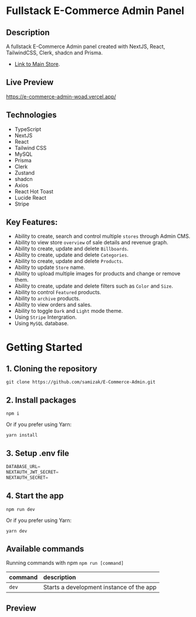 # Fullstack E-Commerce Admin Panel

## Description
A fullstack E-Commerce Admin panel created with NextJS, React, TailwindCSS, Clerk, shadcn and Prisma.

- [Link to Main Store](https://github.com/samizak/E-Commerce-Store/).

## Live Preview
https://e-commerce-admin-woad.vercel.app/

## Technologies
* TypeScript
* NextJS
* React
* Tailwind CSS
* MySQL
* Prisma
* Clerk
* Zustand
* shadcn
* Axios
* React Hot Toast
* Lucide React
* Stripe

## Key Features:

- Ability to create, search and control multiple `stores` through Admin CMS.
- Ability to view store `overview` of sale details and revenue graph.
- Ability to create, update and delete `Billboards`.
- Ability to create, update and delete `Categories`.
- Ability to create, update and delete `Products`.
- Ability to update `Store` name.
- Ability to upload multiple images for products and change or remove them.
- Ability to create, update and delete filters such as `Color` and `Size`.
- Ability to control `Featured` products.
- Ability to `archive` products.
- Ability to view orders and sales.
- Ability to toggle `Dark` and `Light` mode theme.
- Using `Stripe` Intergration.
- Using `MySQL` database.


# Getting Started

## 1. Cloning the repository
```shell
git clone https://github.com/samizak/E-Commerce-Admin.git
```

## 2. Install packages
```shell
npm i
```
Or if you prefer using Yarn:
```shell
yarn install
```

## 3. Setup .env file
```js
DATABASE_URL=
NEXTAUTH_JWT_SECRET=
NEXTAUTH_SECRET=
```

## 4. Start the app
```shell
npm run dev
```
Or if you prefer using Yarn:
```shell
yarn dev
```

## Available commands

Running commands with npm `npm run [command]`

| command         | description                              |
| :-------------- | :--------------------------------------- |
| `dev`           | Starts a development instance of the app |


## Preview

